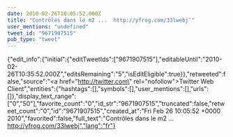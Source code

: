 ```yaml
---
date: 2010-02-26T10:05:52.000Z
title: "Contrôles dans le m2 ...  http://yfrog.com/33lwebj″"
user_mentions: "undefined"
tweet_id: "9671907515"
pub_type: "tweet"
---
```

{"edit_info":{"initial":{"editTweetIds":["9671907515"],"editableUntil":"2010-02-26T10:35:52.000Z","editsRemaining":"5","isEditEligible":true}},"retweeted":false,"source":"<a href=\"http://twitter.com\" rel=\"nofollow\">Twitter Web Client</a>","entities":{"hashtags":[],"symbols":[],"user_mentions":[],"urls":[]},"display_text_range":["0","50"],"favorite_count":"0","id_str":"9671907515","truncated":false,"retweet_count":"0","id":"9671907515","created_at":"Fri Feb 26 10:05:52 +0000 2010","favorited":false,"full_text":"Contrôles dans le m2 ...  http://yfrog.com/33lwebj","lang":"fr"}
